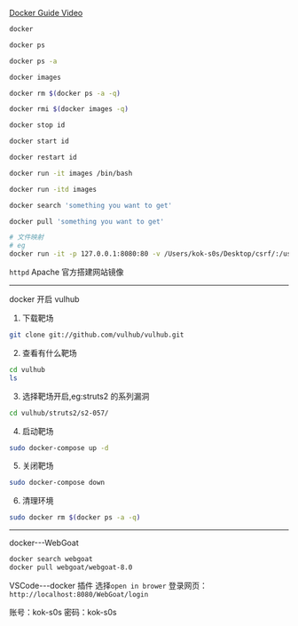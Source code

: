 <!--
 * @Author: kok-s0s
 * @Date: 2021-05-10 00:43:13
 * @LastEditTime: 2021-05-30 15:47:36
 * @Description: how to use docker well?
-->

[Docker Guide Video](https://www.youtube.com/watch?v=pTFZFxd4hOI)

```bash
docker

docker ps

docker ps -a

docker images

docker rm $(docker ps -a -q)

docker rmi $(docker images -q)

docker stop id

docker start id

docker restart id

docker run -it images /bin/bash

docker run -itd images

docker search 'something you want to get'

docker pull 'something you want to get'

# 文件映射
# eg
docker run -it -p 127.0.0.1:8080:80 -v /Users/kok-s0s/Desktop/csrf/:/usr/local/apache2/htdocs/ httpd


```

`httpd` Apache 官方搭建网站镜像

---

docker 开启 vulhub

1. 下载靶场

```bash
git clone git://github.com/vulhub/vulhub.git
```

2. 查看有什么靶场

```bash
cd vulhub
ls
```

3. 选择靶场开启,eg:struts2 的系列漏洞

```bash
cd vulhub/struts2/s2-057/
```

4. 启动靶场

```bash
sudo docker-compose up -d
```

5. 关闭靶场

```bash
sudo docker-compose down
```

6. 清理环境

```bash
sudo docker rm $(docker ps -a -q)
```

---

docker---WebGoat

```bash
docker search webgoat
docker pull webgoat/webgoat-8.0
```

VSCode---docker 插件
选择`open in brower`
登录网页：`http://localhost:8080/WebGoat/login`

账号：kok-s0s
密码：kok-s0s
